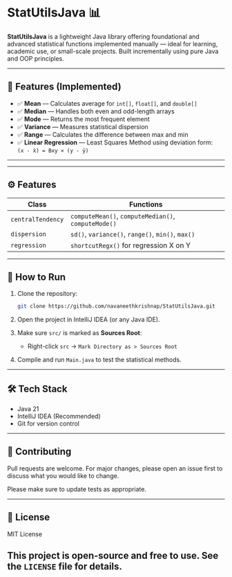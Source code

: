 # StatUtilsJava 📊

**StatUtilsJava** is a lightweight Java library offering foundational and advanced statistical functions implemented manually — ideal for learning, academic use, or small-scale projects. Built incrementally using pure Java and OOP principles.

---

## 🚀 Features (Implemented)

- ✅ **Mean** — Calculates average for `int[]`, `float[]`, and `double[]`
- ✅ **Median** — Handles both even and odd-length arrays
- ✅ **Mode** — Returns the most frequent element
- ✅ **Variance** — Measures statistical dispersion
- ✅ **Range** — Calculates the difference between max and min
- ✅ **Linear Regression** — Least Squares Method using deviation form:  
   `(x - x̄) = Bxy × (y - ȳ)`

---


---

## ⚙️ Features

| Class               | Functions                                        |
|---------------------|--------------------------------------------------|
| `centralTendency`   | `computeMean()`, `computeMedian()`, `computeMode()` |
| `dispersion`        | `sd()`, `variance()`, `range()`, `min()`, `max()` |                            |
| `regression`        | `shortcutRegx()` for regression X on Y          |

---

## 🚀 How to Run

1. Clone the repository:
   ```bash
   git clone https://github.com/navaneethkrishnap/StatUtilsJava.git
2. Open the project in IntelliJ IDEA (or any Java IDE).

3. Make sure `src/` is marked as **Sources Root**:
   - Right-click `src` → `Mark Directory as > Sources Root`

4. Compile and run `Main.java` to test the statistical methods.

---

## 🛠️ Tech Stack

- Java 21
- IntelliJ IDEA (Recommended)
- Git for version control

---

## 🙌 Contributing

Pull requests are welcome. For major changes, please open an issue first
to discuss what you would like to change.

Please make sure to update tests as appropriate.

---

## 📜 License

MIT License

This project is open-source and free to use. See the `LICENSE` file for details.
---

